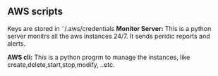## AWS scripts
Keys are stored in ˜/.aws/credentials
**Monitor Server:**  This is a python server monitrs all the aws instances 24/7. It sends peridic reports and alerts.

**AWS cli:** This is a python progrm to manage the instances, like create,delete,start,stop,modify, ..etc.
